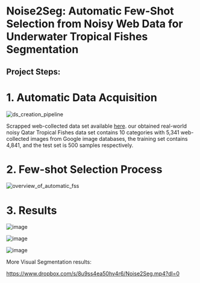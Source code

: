 # Noise2Seg: Automatic Few-Shot Selection from Noisy Web Data for Underwater Tropical Fishes Segmentation
## Project Steps:
# 1. Automatic Data Acquisition
![ds_creation_pipeline](https://github.com/GilalNauman/Automatic-Few-shot-Selction-ISNCC/assets/62802429/1edac4cf-04ef-4a86-9073-fd3492789821)

Scrapped web-collected data set available [here](https://www.kaggle.com/datasets/naumanullah/qatar-tropical-fishes-10-qtf-10). our obtained real-world noisy Qatar Tropical Fishes data set contains 10 categories with 5,341 web-collected images from Google image databases, the training set contains 4,841, and the test set is 500 samples respectively.

# 2. Few-shot Selection Process
![overview_of_automatic_fss](https://github.com/GilalNauman/Automatic-Few-shot-Selction-ISNCC/assets/62802429/6522c2b2-5e4d-4f7d-a152-d0f40fd42695)

# 3. Results

![image](https://github.com/GilalNauman/Automatic-Few-shot-Selction-ISNCC/assets/62802429/6d851396-f3d6-4a97-8878-035887e56dc7)


![image](https://github.com/GilalNauman/Automatic-Few-shot-Selction-ISNCC/assets/62802429/8220d015-3801-4724-81d3-d96e8c2b5e56)


![image](https://github.com/GilalNauman/Automatic-Few-shot-Selction-ISNCC/assets/62802429/cd79299e-7e8f-4715-b710-84c4251567da)

More Visual Segmentation results:

https://www.dropbox.com/s/8u9ss4ea50hv4r6/Noise2Seg.mp4?dl=0
